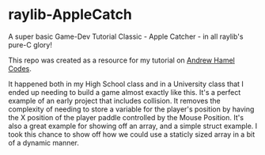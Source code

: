 # raylib-AppleCatch
 A super basic Game-Dev Tutorial Classic - Apple Catcher - in all raylib's pure-C glory!

This repo was created as a resource for my tutorial on [Andrew Hamel Codes](https://www.youtube.com/channel/UCETp9EybHuo0AM6tZMzdHxA).

It happened both in my High School class and in a University class that I ended up needing to build a game almost exactly like this. It's a perfect example of an early project that includes collision. It removes the complexity of needing to store a variable for the player's position by having the X position of the player paddle controlled by the Mouse Position. It's also a great example for showing off an array, and a simple struct example. I took this chance to show off how we could use a staticly sized array in a bit of a dynamic manner.
